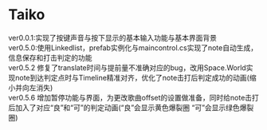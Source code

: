 # Taiko
ver0.0.1:实现了按键声音与按下显示的基本输入功能与基本界面背景  
ver0.5.0:使用Linkedlist，prefab实例化与maincontrol.cs实现了note自动生成，信息保存和打击判定的功能  
ver0.5.2 修复了translate时间与提前量不准确对应的bug，改用Space.World实现note到达判定点时与Timeline精准对齐，优化了note击打后判定成功的动画(缩小并向左消失)  
ver0.5.6 增加暂停功能与界面，为更改歌曲offset的设置做准备，同时给note击打后加入了对应“良”和“可”的判定动画(“良”会显示黄色爆裂圈 “可”会显示绿色爆裂圈)  
